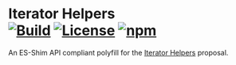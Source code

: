 Iterator Helpers<br/>
[![Build](https://img.shields.io/travis/com/ExE-Boss/Iterator-Helpers/master)](https://travis-ci.com/ExE-Boss/Iterator-Helpers)
[![License](https://img.shields.io/github/license/ExE-Boss/Iterator-Helpers.svg)](https://github.com/ExE-Boss/Iterator-Helpers/blob/master/LICENSE)
[![npm](https://img.shields.io/npm/v/iterator-helpers.svg)](https://www.npmjs.com/package/iterator-helpers)
================

An ES-Shim API compliant polyfill for the [Iterator Helpers][spec] proposal.

[spec]: https://tc39.es/proposal-iterator-helpers/
